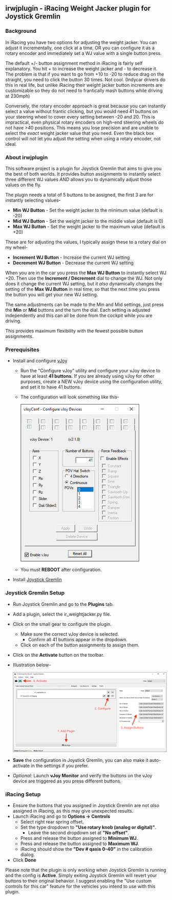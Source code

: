 ## irwjplugin - iRacing Weight Jacker plugin for Joystick Gremlin

### Background ###

In iRacing you have two options for adjusting the weight jacker. You can adjust it incrementally, one click at a time, OR you can configure it as a rotary encoder and immediately set a WJ value with a single button press.

The default +/- button assignment method in iRacing is fairly self explanatory. You hit + to increase the weight jacker and - to decrease it. The problem is that if you want to go from +10 to -20 to reduce drag on the straight, you need to click the button 30 times. Not cool. (Indycar drivers do this in real life, but unlike iRacing their weight jacker button increments are customizable so they do not need to frantically mash buttons while driving at 230mph)

Conversely, the rotary encoder approach is great because you can instantly select a value without frantic clicking, but you would need 41 buttons on your steering wheel to cover every setting between -20 and 20. This is impractical, even physical rotary encoders on high-end steering wheels do not have >40 positions. This means you lose precision and are unable to select the *exact* weight jacker value that you need. Even the black box control will not let you adjust the setting when using a rotary encoder, not ideal.

### About irwjplugin ###

This software project is a plugin for Joystick Gremlin that aims to give you the best of both worlds. It provides button assignments to instantly select three different WJ values *AND* allows you to dynamically adjust those values on the fly.

The plugin needs a total of 5 buttons to be assigned, the first 3 are for instantly selecting values-
* **Min WJ Button** - Set the weight jacker to the minimum value (default is -20)
* **Mid WJ Button** - Set the weight jacker to the middle value (default is 0)
* **Max WJ Button** - Set the weight jacker to the maximum value (default is +20)

These are for adjusting the values, I typically assign these to a rotary dial on my wheel-
* **Increment WJ Button** - Increase the current WJ setting
* **Decrement WJ Button** - Decrease the current WJ setting

When you are in the car you press the **Max WJ Button** to instantly select WJ +20. Then use the **Increment / Decrement** dial to change the WJ. Not only does it change the current WJ setting, but it *also* dynamically changes the setting of the **Max WJ Button** in real time, so that the next time you press the button you will get your new WJ setting.

The same adjustments can be made to the Min and Mid settings, just press the **Min** or **Mid** buttons and the turn the dial. Each setting is adjusted independently and this can all be done from the cockpit while you are driving.

This provides maximum flexibility with the fewest possible button assignments.

### Prerequisites ####

* Install and configure [vJoy](https://github.com/shauleiz/vJoy/releases)
  * Run the "Configure vJoy" utility and configure your vJoy device to have at least **41 buttons.**  If you are already using vJoy for other purposes, create a NEW vJoy device using the configuration utility, and set it to have 41 buttons.
  * The configuration will look something like this-

    ![Example vJoy Configuration](Configure_vJoy.png)

  * You must **REBOOT** after configuration.
* Install [Joystick Gremlin](https://whitemagic.github.io/JoystickGremlin/download/)

### Joystick Gremlin Setup ###

* Run Joystick Gremlin and go to the **Plugins** tab.
* Add a plugin, select the ir_weightjacker.py file.
* Click on the small gear to configure the plugin.
	* Make sure the correct vJoy device is selected.
      * Confirm all 41 buttons appear in the dropdown.
	* Click on each of the button assignments to assign them.
* Click on the **Activate** button on the toolbar. 
* Illustration below-

  ![Joystick Gremlin Configuration](Configure_Plugin.png)

* **Save** the configuration in Joystick Gremlin, you can also make it auto-activate in the settings if you prefer.
* *Optional:* Launch **vJoy Monitor** and verify the buttons on the vJoy device are triggered as you press different buttons.

### iRacing Setup ###

* Ensure the buttons that you assigned in Joystick Gremlin are not *also* assigned in iRacing, as this may give unexpected results.
* Launch iRacing and go to **Options -> Controls**
  * Select right rear spring offset.
  * Set the type dropdown to **"Use rotary knob (analog or digital)"**.
    * Leave the second dropdown set at **"No offset"**.
  * Press and release the button assigned to **Minimum WJ**.
  * Press and release the button assigned to **Maximum WJ**.
  * iRacing should show the **"Dev # qaxis 0-40"** in the calibration dialog.
* Click **Done**

Please note that the plugin is only working when Joystick Gremlin is running and the config is **Active**. Simply exiting Joystick Gremlin will revert your buttons to their original behavior. I suggest enabling the "Use custom controls for this car" feature for the vehicles you intend to use with this plugin.
